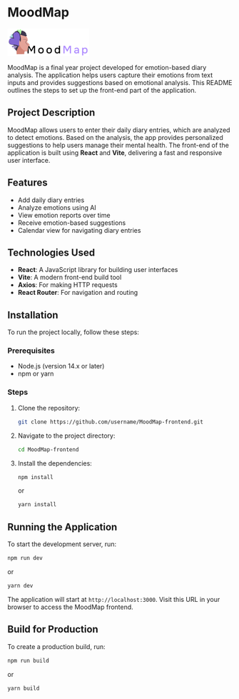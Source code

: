 
# MoodMap

![MoodMap Logo](./src/assets/MoodMapLogo%201.png)

MoodMap is a final year project developed for emotion-based diary analysis. The application helps users capture their emotions from text inputs and provides suggestions based on emotional analysis. This README outlines the steps to set up the front-end part of the application.



## Project Description

MoodMap allows users to enter their daily diary entries, which are analyzed to detect emotions. Based on the analysis, the app provides personalized suggestions to help users manage their mental health. The front-end of the application is built using **React** and **Vite**, delivering a fast and responsive user interface.

## Features

- Add daily diary entries
- Analyze emotions using AI
- View emotion reports over time
- Receive emotion-based suggestions
- Calendar view for navigating diary entries

## Technologies Used

- **React**: A JavaScript library for building user interfaces
- **Vite**: A modern front-end build tool
- **Axios**: For making HTTP requests
- **React Router**: For navigation and routing

## Installation

To run the project locally, follow these steps:

### Prerequisites

- Node.js (version 14.x or later)
- npm or yarn

### Steps

1. Clone the repository:

   ```bash
   git clone https://github.com/username/MoodMap-frontend.git
   ```

2. Navigate to the project directory:

   ```bash
   cd MoodMap-frontend
   ```

3. Install the dependencies:

   ```bash
   npm install
   ```

   or

   ```bash
   yarn install
   ```

## Running the Application

To start the development server, run:

```bash
npm run dev
```

or

```bash
yarn dev
```

The application will start at `http://localhost:3000`. Visit this URL in your browser to access the MoodMap frontend.

## Build for Production

To create a production build, run:

```bash
npm run build
```

or

```bash
yarn build
```
